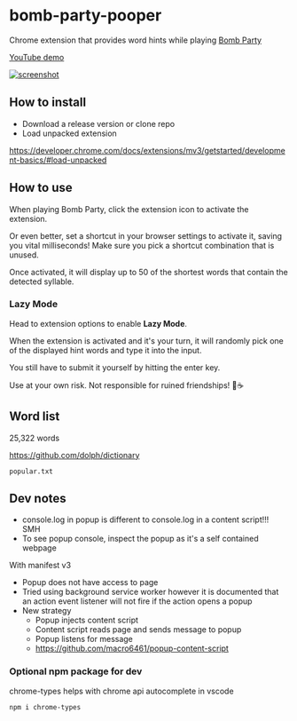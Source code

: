 # bomb-party-pooper

Chrome extension that provides word hints while playing [Bomb Party](https://jklm.fun/)

[YouTube demo](https://youtu.be/djbJzNJ8thU)

[![screenshot](https://i.ytimg.com/vi/djbJzNJ8thU/maxresdefault.jpg)](https://youtu.be/djbJzNJ8thU)

## How to install

- Download a release version or clone repo
- Load unpacked extension

https://developer.chrome.com/docs/extensions/mv3/getstarted/development-basics/#load-unpacked

## How to use

When playing Bomb Party, click the extension icon to activate the extension.

Or even better, set a shortcut in your browser settings to activate it, saving you vital milliseconds! Make sure you pick a shortcut combination that is unused.

Once activated, it will display up to 50 of the shortest words that contain the detected syllable.

### Lazy Mode

Head to extension options to enable **Lazy Mode**.

When the extension is activated and it's your turn, it will randomly pick one of the displayed hint words and type it into the input.

You still have to submit it yourself by hitting the enter key.

Use at your own risk. Not responsible for ruined friendships! 🐸☕

## Word list

25,322 words

https://github.com/dolph/dictionary

`popular.txt`

## Dev notes

- console.log in popup is different to console.log in a content script!!! SMH
- To see popup console, inspect the popup as it's a self contained webpage

With manifest v3

- Popup does not have access to page
- Tried using background service worker however it is documented that an action event listener will not fire if the action opens a popup
- New strategy
  - Popup injects content script
  - Content script reads page and sends message to popup
  - Popup listens for message
  - https://github.com/macro6461/popup-content-script

### Optional npm package for dev

chrome-types helps with chrome api autocomplete in vscode

`npm i chrome-types`
